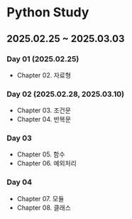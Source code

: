 # Python Study

## 2025.02.25 ~ 2025.03.03

### Day 01 (2025.02.25)
- Chapter 02. 자료형

### Day 02 (2025.02.28, 2025.03.10)
- Chapter 03. 조건문
- Chapter 04. 반복문

### Day 03
- Chapter 05. 함수
- Chapter 06. 예외처리

### Day 04
- Chapter 07. 모듈
- Chapter 08. 클래스